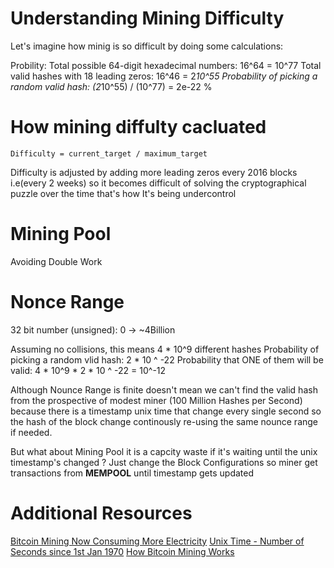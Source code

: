 # Understanding Mining Difficulty

Let's imagine how minig is so difficult by doing some calculations:

Probility:
Total possible 64-digit hexadecimal numbers: 16^64 = 10^77
Total valid hashes with 18 leading zeros: 16^46 = 2*10^55
Probability of picking a random valid hash: (2*10^55) / (10^77) = 2e-22 %

# How mining diffulty cacluated
```
Difficulty = current_target / maximum_target
```
Difficulty is adjusted by adding more leading zeros every 2016 blocks i.e(every 2 weeks) so it becomes difficult of solving the cryptographical puzzle
over the time that's how It's being undercontrol

# Mining Pool
Avoiding Double Work

# Nonce Range
32 bit number (unsigned): 0 -> ~4Billion

Assuming no collisions, this means 4 * 10^9 different hashes
Probability of picking a random vlid hash: 2 * 10 ^ -22
Probability that ONE of them will be valid: 4 * 10^9 * 2 * 10 ^ -22 = 10^-12

Although Nounce Range is finite doesn't mean we can't find the valid hash from the prospective of modest miner (100 Million Hashes per Second) because there is a timestamp unix time that change every single second so the hash of the block change continously re-using the same nounce range if needed.

But what about Mining Pool it is a capcity waste if it's waiting until the unix
timestamp's changed ?
Just change the Block Configurations so miner get transactions from **MEMPOOL** until timestamp gets updated

# Additional Resources
[Bitcoin Mining Now Consuming More Electricity](https://powercompare.co.uk/blog/bitcoin-mining-now-consuming-more-electricity/)
[Unix Time - Number of Seconds since 1st Jan 1970](https://time.is/Unix_time)
[How Bitcoin Mining Works](https://www.coindesk.com/learn/how-bitcoin-mining-works-2/)